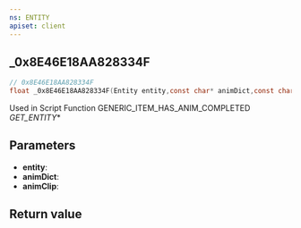 ```yaml
---
ns: ENTITY
apiset: client
---
```

## _0x8E46E18AA828334F

```c
// 0x8E46E18AA828334F
float _0x8E46E18AA828334F(Entity entity,const char* animDict,const char* animClip);
```

Used in Script Function GENERIC_ITEM_HAS_ANIM_COMPLETED
_GET_ENTITY_*

## Parameters
* **entity**:
* **animDict**:
* **animClip**:

## Return value

